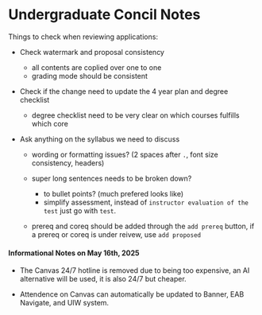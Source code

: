 # Undergraduate Concil Notes

Things to check when reviewing applications:

* Check watermark and proposal consistency
    - all contents are coplied over one to one
    - grading mode should be consistent

* Check if the change need to update the 4 year plan and degree checklist
    - degree checklist need to be very clear on which courses fulfills which core

* Ask anything on the syllabus we need to discuss
    - wording or formatting issues? (2 spaces after ```.```, font size consistency, headers)
    - super long sentences needs to be broken down?
      - to bullet points? (much prefered looks like)
      - simplify assessment, instead of ```instructor evaluation of the test``` just go with ```test```.

    - prereq and coreq should be added through the ```add prereq``` button, if a prereq or coreq is under reivew, use ```add proposed```

#### Informational Notes on May 16th, 2025

- The Canvas 24/7 hotline is removed due to being too expensive, an AI alternative will be used, it is also 24/7 but cheaper.

- Attendence on Canvas can automatically be updated to Banner, EAB Navigate, and UIW system.


    